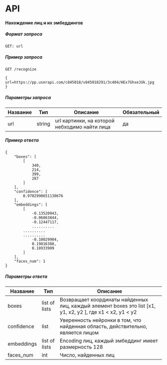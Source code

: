 # API
#### Нахождение лиц и их эмбеддингов
##### Формат запроса
```
GET: url
```

##### Пример запроса
```
GET /recognize 

{
url=https://pp.userapi.com/c845018/v845018291/3c404/HEx7GhxeJUk.jpg
}
```

##### Параметры запроса
|Название   |  Тип | Описание  |  Обязательный |
|---|---|---|---|
|  url |  string | url картинки, на которой небходимо найти лица  | да  |


##### Пример ответа
```
{
    "boxes": [
        [
            340,
            214,
            399,
            287
        ]
    ],
    "confidence": [
        0.9702990651130676
    ],
    "embeddings": [
        [
            -0.13520943,
            -0.06863844,
            -0.12447117,
            ..........
	    ..........
	    ..........
            -0.10029904,
            0.19816388,
            0.18933909
        ]
    ],
    "faces_num": 1
}
```

##### Параметры ответа

| Название  |  Тип | Описание  |
|---|---|---|
| boxes  | list of lists | Возвращает координаты найденных лиц, каждый элемент boxes это list [x1, y1, x2, y2 ], где x1 < x2, y1 < y2 |
| confidence  | list  | Уверенность нейронки в том, что найденная область, действительно, является лицом  |
|  embeddings | list of lists  | Encoding лиц, каждый эмбеддинг имеет размерность 128|
|  faces_num |  int | Число, найденных лиц |

